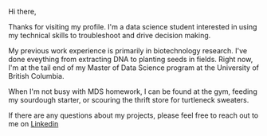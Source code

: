 
<!---
jasmineortega/jasmineortega is a ✨ special ✨ repository because its `README.md` (this file) appears on your GitHub profile.
You can click the Preview link to take a look at your changes.
--->
Hi there, 

Thanks for visiting my profile. I'm a data science student interested in using my technical skills to troubleshoot and drive decision making.

My previous work experience is primarily in biotechnology research. I've done eveything from extracting DNA to planting seeds in fields. Right now, I'm at the tail end of my Master of Data Science program at the University of British Columbia. 

When I'm not busy with MDS homework, I can be found at the gym, feeding my sourdough starter, or scouring the thrift store for turtleneck sweaters. 

If there are any questions about my projects, please feel free to reach out to me on [Linkedin](https://www.linkedin.com/in/jasmine-ortega/)
